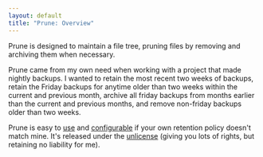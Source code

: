 ```yaml
---
layout: default
title: "Prune: Overview"
---
```

Prune is designed to maintain a file tree, pruning files by removing and archiving them when necessary.

Prune came from my own need when working with a project that made nightly backups. I wanted to retain the most recent two weeks of backups, retain the Friday backups for anytime older than two weeks within the current and previous month, archive all friday backups from months earlier than the current and previous months, and remove non-friday backups older than two weeks.

Prune is easy to [use](use.html) and [configurable](configure.html) if your own retention policy doesn't match mine. It's released under the [unlicense](http://unlicense.org/) (giving you lots of rights, but retaining no liability for me).